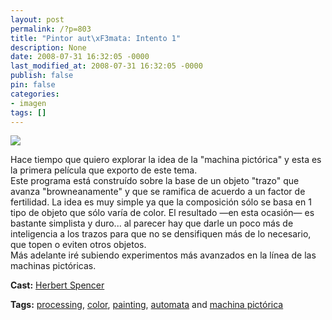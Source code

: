 ```yaml
---
layout: post
permalink: /?p=803
title: "Pintor aut\xF3mata: Intento 1"
description: None
date: 2008-07-31 16:32:05 -0000
last_modified_at: 2008-07-31 16:32:05 -0000
publish: false
pin: false
categories:
- imagen
tags: []
---
```

[![](http://b.vimeocdn.com/ts/589/655/58965531_200.jpg)](http://vimeo.com/1443251)

Hace tiempo que quiero explorar la idea de la "machina pictórica" y esta es la primera película que exporto de este tema.  
Este programa está construído sobre la base de un objeto "trazo" que avanza "browneanamente" y que se ramifica de acuerdo a un factor de fertilidad. La idea es muy simple ya que la composición sólo se basa en 1 tipo de objeto que sólo varía de color. El resultado —en esta ocasión— es bastante simplista y duro... al parecer hay que darle un poco más de inteligencia a los trazos para que no se densifiquen más de lo necesario, que topen o eviten otros objetos.  
Más adelante iré subiendo experimentos más avanzados en la línea de las machinas pictóricas.

**Cast:** [Herbert Spencer](http://vimeo.com/hspencer)

**Tags:** [processing](http://vimeo.com/tag:processing), [color](http://vimeo.com/tag:color), [painting](http://vimeo.com/tag:painting), [automata](http://vimeo.com/tag:automata) and [machina pictórica](http://vimeo.com/tag:machinapictrica)
